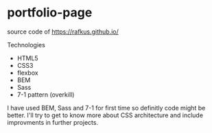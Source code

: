 # portfolio-page
source code of https://rafkus.github.io/

Technologies
- HTML5
- CSS3
- flexbox
- BEM
- Sass
- 7-1 pattern (overkill)

I have used BEM, Sass and 7-1 for first time so definitly code might be better. I'll try to get to know more about CSS architecture and include improvments in further projects.
